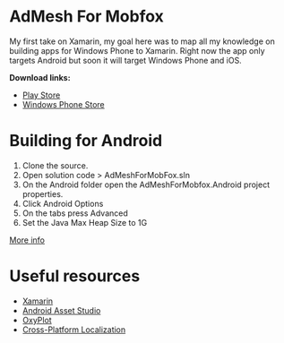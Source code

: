 AdMesh For Mobfox
===============
My first take on Xamarin, my goal here was to map all my knowledge on building apps for Windows Phone to Xamarin. Right now the app only targets Android but soon it will target Windows Phone and iOS.

**Download links:**
 - [Play Store](https://play.google.com/store/apps/details?id=com.imaginationoverflow.admesh.mobfox)
 - [Windows Phone Store](http://www.windowsphone.com/s?appid=378f98a3-3350-450d-a41d-d565eb35e16f)


 
Building for Android
===============
 1. Clone the source.
 2. Open solution code > AdMeshForMobFox.sln
 3. On the Android folder open the AdMeshForMobfox.Android project properties.
 4. Click Android Options
 5. On the tabs press Advanced
 6. Set the Java Max Heap Size to 1G
 
[More info](http://forums.xamarin.com/discussion/20816/error-building-project-with-google-play-services) 
 

Useful resources
===============
 - [Xamarin](http://xamarin.com/)
 - [Android Asset Studio](http://romannurik.github.io/AndroidAssetStudio/index.html)
 - [OxyPlot](http://oxyplot.org/)
 - [Cross-Platform Localization](http://www.codemag.com/Article/1401081)
 
